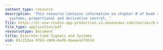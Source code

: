 ```yaml
---
content_type: resource
description: 'This resource contains information on chapter 8 of book signals and
  systems; proportional and derivative control. '
file: https://ol-ocw-studio-app-production.s3.amazonaws.com/courses/6-003-signals-and-systems-fall-2011/01c212ea9f63c8d46ed90aeaea5f051d_MIT6_003F11_chap8.pdf
file_type: application/pdf
resourcetype: Document
title: Discrete-time Signals and Systems
uid: 01c212ea-9f63-c8d4-6ed9-0aeaea5f051d
---
```

